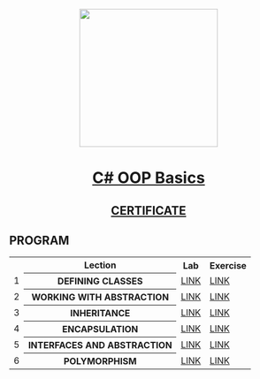 <p align="center"><img src="http://spaceappschallengebulgaria.eu/sites/default/files/softuni.png" width = 250 /></p>

# <a href=""><p align="center"> C# OOP Basics <p></a>
## <a href="https://softuni.bg/certificates/details/59700/dc8a0cf7" ><p align="center"> CERTIFICATE <p></a>

## PROGRAM
<table>
<tr>
  <th></th><th>Lection</th><th>Lab</th><th>Exercise</th>
</tr>
<tr>
  <td>1</td>
  <th>DEFINING CLASSES</th>
  <td><a href="https://github.com/kallyy7/CSharp-OOP-Basics/tree/master/DefiningClasses-Lab" >LINK</a></td>
  <td><a href="" >LINK</a></td>
</tr>
<tr>
  <td>2</td>
  <th>WORKING WITH ABSTRACTION</th>
  <td><a href="https://github.com/kallyy7/CSharp-OOP-Basics/tree/master/WorkingWithAbstraction-Lab" >LINK</a></td>
  <td><a href="" >LINK</a></td>
<tr>
    <td>3</td>
    <th>INHERITANCE</th>
    <td><a href="https://github.com/kallyy7/CSharp-OOP-Basics/tree/master/Inheritance-Lab" >LINK</a></td>
    <td><a href="" >LINK</a></td>
</tr>
</tr>
  <tr>
  <td>4</td>
    <th>ENCAPSULATION</th>
    <td><a href="https://github.com/kallyy7/CSharp-OOP-Basics/tree/master/Encapsulation-Lab" >LINK</a></td>
    <td><a href="" >LINK</a></td>
</tr>
<tr>
  <td>5</td>
    <th>INTERFACES AND ABSTRACTION</th>
    <td><a href="https://github.com/kallyy7/CSharp-OOP-Basics/tree/master/InterfacesAndAbstraction-Lab" >LINK</a></td>
    <td><a href="" >LINK</a></td>
</tr>
<tr>
  <td>6</td>
    <th>POLYMORPHISM</th>
    <td><a href="https://github.com/kallyy7/CSharp-OOP-Basics/tree/master/Polymorphism-Lab" >LINK</a></td>
    <td><a href="" >LINK</a></td>
</tr>
  </table>
